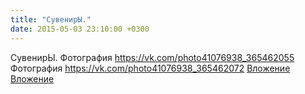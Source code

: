 ```yaml
---
title: "СувенирЫ."
date: 2015-05-03 23:10:00 +0300
---
```


СувенирЫ.
Фотография
<a class="vk-attach" href="https://vk.com/photo41076938_365462055">https://vk.com/photo41076938_365462055</a>
Фотография
<a class="vk-attach" href="https://vk.com/photo41076938_365462072">https://vk.com/photo41076938_365462072</a>
<a class="vk-attach" href="https://vk.com/photo41076938_365462055">Вложение</a>
<a class="vk-attach" href="https://vk.com/photo41076938_365462072">Вложение</a>
